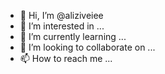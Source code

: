 - 👋 Hi, I’m @aliziveiee
- 👀 I’m interested in ...
- 🌱 I’m currently learning ...
- 💞️ I’m looking to collaborate on ...
- 📫 How to reach me ...

<!---
aliziveiee/aliziveiee is a ✨ special ✨ repository because its `README.md` (this file) appears on your GitHub profile.
You can click the Preview link to take a look at your changes.
--->
